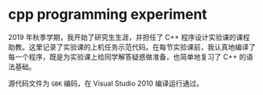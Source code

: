 # cpp programming experiment

2019 年秋季学期，我开始了研究生生涯，并担任了 C++ 程序设计实验课的课程助教。这里记录了实验课的上机任务示范代码。在每节实验课前，我认真地编译了每一个程序，既是为实验课上给同学解答疑惑做准备，也简单地复习了 C++ 的语法基础。

源代码文件为 `GBK` 编码，在 Visual Studio 2010 编译运行通过。
